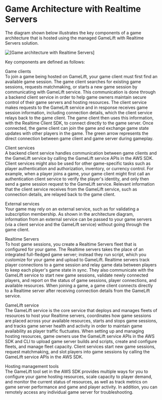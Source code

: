 # Game Architecture with Realtime Servers<a name="realtime-architecture"></a>

The diagram shown below illustrates the key components of a game architecture that is hosted using the managed GameLift with Realtime Servers solution\.

![\[Game architecture with Realtime Servers\]](http://docs.aws.amazon.com/gamelift/latest/developerguide/images/realtime-whatis-architecture-vsd.png)

Key components are defined as follows:

Game clients  
To join a game being hosted on GameLift, your game client must first find an available game session\. The game client searches for existing game sessions, requests matchmaking, or starts a new game session by communicating with GameLift service\. This communication is done through a backend client service in order to help game owners maintain secure control of their game servers and hosting resources\. The client service makes requests to the GameLift service and in response receives game session information, including connection details, which the client service relays back to the game client\. The game client then uses this information, with the Realtime Client SDK, to connect directly to the game server\. Once connected, the game client can join the game and exchange game state updates with other players in the game\. The green arrow represents the direct connection between game client and game server during gameplay\.

Client services  
A backend client service handles communication between game clients and the GameLift service by calling the GameLift service APIs in the AWS SDK\. Client services might also be used for other game\-specific tasks such as player authentication and authorization, inventory, or currency control\. For example, when a player joins a game, your game client might first call an authentication client service to verify the player's identity, and only then send a game session request to the GameLift service\. Relevant information that the client service receives from the GameLift service, such as connection details, are relayed back to the game client\.

External services  
Your game may rely on an external service, such as for validating a subscription membership\. As shown in the architecture diagram, information from an external service can be passed to your game servers \(via a client service and the GameLift service\) without going through the game client\.

Realtime Servers  
To host game sessions, you create a Realtime Servers fleet that is configured for your game\. The Realtime servers takes the place of an integrated full\-fledged game server; instead they run script, which you customize for your game and upload to GameLift\. Realtime servers track player connections to a game session and relay game data between players to keep each player's game state in sync\. They also communicate with the GameLift service to start new game sessions, validate newly connected players, and report on the status of game sessions, player connections, and available resources\. When joining a game, a game client connects directly to a Realtime server after receiving connection details from the GameLift service\.

GameLift service  
The GameLift service is the core service that deploys and manages fleets of resources to host your Realtime servers, coordinates how game sessions are placed across your available resources, starts and stops game sessions, and tracks game server health and activity in order to maintain game availability as player traffic fluctuates\. When setting up and managing hosting resources, game owners use the GameLift service APIs in the AWS SDK and CLI to upload game server builds and scripts, create and configure fleets, and manage fleet capacity\. Client services start new game sessions, request matchmaking, and slot players into game sessions by calling the GameLift service APIs in the AWS SDK\. 

Hosting management tools  
The GameLift tool set in the AWS SDK provides multiple ways for you to configure your game hosting resources, scale capacity to player demand, and monitor the current status of resources, as well as track metrics on game server performance and game and player activity\. In addition, you can remotely access any individual game server for troubleshooting\.